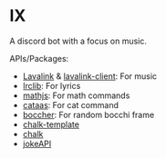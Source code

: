 # IX 
A discord bot with a focus on music.

APIs/Packages:
- [Lavalink](https://github.com/lavalink-devs/Lavalink) & [lavalink-client](https://github.com/Tomato6966/lavalink-client/tree/main): For music
- [lrclib](https://lrclib.net): For lyrics
- [mathjs](https://github.com/josdejong/mathjs): For math commands
- [cataas](https://cataas.com/): For cat command
- [boccher](https://boccher.pixelboom.dev/): For random bocchi frame
- [chalk-template](https://github.com/chalk/chalk-template/blob/main/index.js)
- [chalk](https://github.com/chalk/chalk)
- [jokeAPI](https://v2.jokeapi.dev)